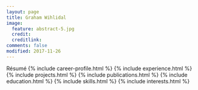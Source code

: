 ```yaml
---
layout: page
title: Graham Wihlidal
image:
  feature: abstract-5.jpg
  credit:
  creditlink:
comments: false
modified: 2017-11-26
---
```


Résumé
{% include career-profile.html %}
{% include experience.html %}
{% include projects.html %}
{% include publications.html %}
{% include education.html %}
{% include skills.html %}
{% include interests.html %}